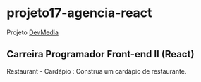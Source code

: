 # projeto17-agencia-react

Projeto [DevMedia](https://www.devmedia.com.br/) 

## Carreira Programador Front-end II (React)

Restaurant - Cardápio : Construa um cardápio de restaurante.
